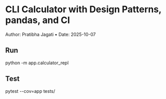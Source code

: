 # CLI Calculator with Design Patterns, pandas, and CI
Author: Pratibha Jagati • Date: 2025-10-07

## Run
python -m app.calculator_repl

## Test
pytest --cov=app tests/
